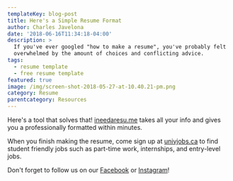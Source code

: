 ```yaml
---
templateKey: blog-post
title: Here's a Simple Resume Format
author: Charles Javelona
date: '2018-06-16T11:34:18-04:00'
description: >
  If you've ever googled "how to make a resume", you've probably felt
  overwhelmed by the amount of choices and conflicting advice. 
tags:
  - resume template
  - free resume template
featured: true
image: /img/screen-shot-2018-05-27-at-10.40.21-pm.png
category: Resume
parentcategory: Resources
---
```

Here's a tool that solves that! [ineedaresu.me](http://ineedaresu.me/#/) takes all your info and gives you a professionally formatted within minutes.

When you finish making the resume, come sign up at [univjobs.ca](https://univjobs.ca) to find student friendly jobs such as part-time work, internships, and entry-level jobs.

Don't forget to follow us on our [Facebook](https://www.facebook.com/univjobs/) or [Instagram](https://instagram.com/univjobs)!
